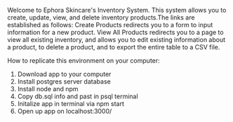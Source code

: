 Welcome to Ephora Skincare's Inventory System. 
This system allows you to create, update, view, and delete inventory products.The links are established as follows: Create Products redirects you to a form to input information for a new product. View All Products redirects you to a page to view all existing inventory, and allows you to edit existing information about a product, to delete a product, and to export the entire table to a CSV file.


How to replicate this environment on your computer:

1. Download app to your computer
2. Install postgres server database
3. Install node and npm
3. Copy db.sql info and past in psql terminal
4. Initalize app in terminal via npm start
5. Open up app on localhost:3000/



